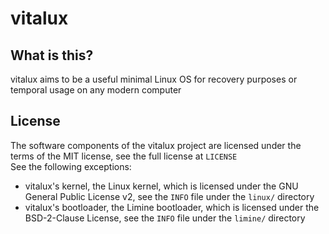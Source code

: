 # vitalux
## What is this?
vitalux aims to be a useful minimal Linux OS for recovery purposes or temporal usage on any modern computer
## License
The software components of the vitalux project are licensed under the terms of the MIT license, see the full license at ``LICENSE`` \
See the following exceptions:
- vitalux's kernel, the Linux kernel, which is licensed under the GNU General Public License v2, see the ``INFO`` file under the ``linux/`` directory
- vitalux's bootloader, the Limine bootloader, which is licensed under the BSD-2-Clause License, see the ``INFO`` file under the ``limine/`` directory
